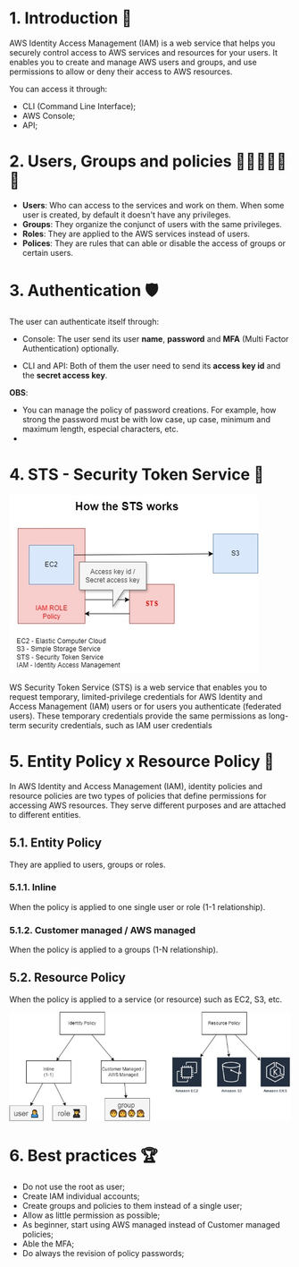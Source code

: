 # 1. Introduction 📒

AWS Identity Access Management (IAM) is a web service that helps you securely control access to AWS services and resources for your users. It enables you to create and manage AWS users and groups, and use permissions to allow or deny their access to AWS resources.

You can access it through:

- CLI (Command Line Interface);
- AWS Console;
- API;

# 2. Users, Groups and policies 🧑👨‍👩‍👧‍👦 📜

- **Users**: Who can access to the services and work on them. When some user is created, by default it doesn't have any privileges. 
- **Groups**: They organize the conjunct of users with the same privileges.
- **Roles**: They are applied to the AWS services instead of users.
- **Polices**: They are rules that can able or disable the access of groups or certain users.


# 3. Authentication 🛡️

The user can authenticate itself through:

- Console: The user send its user **name**, **password** and **MFA** (Multi Factor Authentication) optionally.

- CLI and API: Both of them the user need to send its **access key id** and the **secret access key**.

**OBS**:
- You can manage the policy of password creations. For example, how strong the password must be with low case, up case, minimum and maximum length, especial characters, etc.
- 

# 4. STS - Security Token Service 🔐

![How the STS works](./imgs/sts.jpg)

WS Security Token Service (STS) is a web service that enables you to request temporary, limited-privilege credentials for AWS Identity and Access Management (IAM) users or for users you authenticate (federated users). These temporary credentials provide the same permissions as long-term security credentials, such as IAM user credentials

# 5. Entity Policy x Resource Policy 📝

In AWS Identity and Access Management (IAM), identity policies and resource policies are two types of policies that define permissions for accessing AWS resources. They serve different purposes and are attached to different entities.

## 5.1. Entity Policy

They are applied to users, groups or roles.

### 5.1.1. Inline

When the policy is applied to one single user or role (1-1 relationship).

### 5.1.2. Customer managed / AWS managed

When the policy is applied to a groups (1-N relationship).

## 5.2. Resource Policy

When the policy is applied to a service (or resource) such as EC2, S3, etc.

![Identity vs Resource Policy Diagram](./imgs/indentity-vs-resource.jpg)

# 6. Best practices 🏆

- Do not use the root as user;
- Create IAM individual accounts;
- Create groups and policies to them instead of a single user;
- Allow as little permission as possible;
- As beginner, start using AWS managed instead of Customer managed policies;
- Able the MFA;
- Do always the revision of policy passwords;




